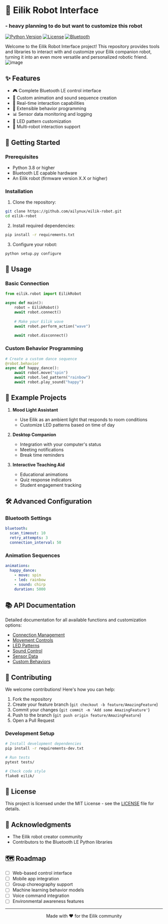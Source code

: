 # 🤖 Eilik Robot Interface 
### - heavy planning to do but want to customize this robot

[![Python Version](https://img.shields.io/badge/python-3.8%2B-blue.svg)](https://www.python.org/downloads/)
[![License](https://img.shields.io/badge/license-MIT-green.svg)](LICENSE)
[![Bluetooth](https://img.shields.io/badge/bluetooth-LE-blue.svg)](https://www.bluetooth.com/)

Welcome to the Eilik Robot Interface project! This repository provides tools and libraries to interact with and customize your Eilik companion robot, turning it into an even more versatile and personalized robotic friend.
![image](https://github.com/user-attachments/assets/eb88bdb6-f42c-4464-94f9-8b17f3b38bec)

## ✨ Features

- 🎮 Complete Bluetooth LE control interface
- 🎵 Custom animation and sound sequence creation
- 📱 Real-time interaction capabilities
- 🔄 Extensible behavior programming
- 📊 Sensor data monitoring and logging
- 🎨 LED pattern customization
- 🤝 Multi-robot interaction support

## 🚀 Getting Started

### Prerequisites

- Python 3.8 or higher
- Bluetooth LE capable hardware
- An Eilik robot (firmware version X.X or higher)

### Installation

1. Clone the repository:
```bash
git clone https://github.com/ailynux/eilik-robot.git
cd eilik-robot
```

2. Install required dependencies:
```bash
pip install -r requirements.txt
```

3. Configure your robot:
```bash
python setup.py configure
```

## 📖 Usage

### Basic Connection

```python
from eilik.robot import EilikRobot

async def main():
    robot = EilikRobot()
    await robot.connect()
    
    # Make your Eilik wave
    await robot.perform_action("wave")
    
    await robot.disconnect()
```

### Custom Behavior Programming

```python
# Create a custom dance sequence
@robot.behavior
async def happy_dance():
    await robot.move("spin")
    await robot.led_pattern("rainbow")
    await robot.play_sound("happy")
```

## 🎯 Example Projects

1. **Mood Light Assistant**
   - Use Eilik as an ambient light that responds to room conditions
   - Customize LED patterns based on time of day

2. **Desktop Companion**
   - Integration with your computer's status
   - Meeting notifications
   - Break time reminders

3. **Interactive Teaching Aid**
   - Educational animations
   - Quiz response indicators
   - Student engagement tracking

## 🛠 Advanced Configuration

### Bluetooth Settings

```yaml
bluetooth:
  scan_timeout: 10
  retry_attempts: 3
  connection_interval: 50
```

### Animation Sequences

```yaml
animations:
  happy_dance:
    - move: spin
    - led: rainbow
    - sound: chirp
    duration: 5000
```

## 📚 API Documentation

Detailed documentation for all available functions and customization options:

- [Connection Management](docs/connection.md)
- [Movement Controls](docs/movement.md)
- [LED Patterns](docs/led-patterns.md)
- [Sound Control](docs/sound.md)
- [Sensor Data](docs/sensors.md)
- [Custom Behaviors](docs/behaviors.md)

## 🤝 Contributing

We welcome contributions! Here's how you can help:

1. Fork the repository
2. Create your feature branch (`git checkout -b feature/AmazingFeature`)
3. Commit your changes (`git commit -m 'Add some AmazingFeature'`)
4. Push to the branch (`git push origin feature/AmazingFeature`)
5. Open a Pull Request

### Development Setup

```bash
# Install development dependencies
pip install -r requirements-dev.txt

# Run tests
pytest tests/

# Check code style
flake8 eilik/
```

## 📝 License

This project is licensed under the MIT License - see the [LICENSE](LICENSE) file for details.

## 🙏 Acknowledgments

- The Eilik robot creator community
- Contributors to the Bluetooth LE Python libraries


## 🗺 Roadmap

- [ ] Web-based control interface
- [ ] Mobile app integration
- [ ] Group choreography support
- [ ] Machine learning behavior models
- [ ] Voice command integration
- [ ] Environmental awareness features

---

<p align="center">Made with ❤️ for the Eilik community</p>

